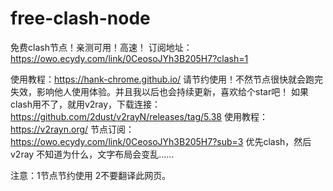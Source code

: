 # free-clash-node
免费clash节点！亲测可用！高速！
订阅地址：https://owo.ecydy.com/link/0CeosoJYh3B205H7?clash=1

使用教程：https://hank-chrome.github.io/
请节约使用！不然节点很快就会跑完失效，影响他人使用体验。并且我以后也会持续更新，喜欢给个star吧！
如果clash用不了，就用v2ray，下载连接：https://github.com/2dust/v2rayN/releases/tag/5.38
使用教程：https://v2rayn.org/
节点订阅：https://owo.ecydy.com/link/0CeosoJYh3B205H7?sub=3
优先clash，然后v2ray
不知道为什么，文字布局会变乱......




注意：1节点节约使用 2不要翻译此网页。
